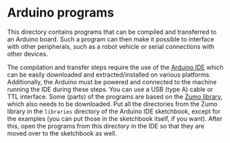 # Arduino programs

This directory contains programs that can be compiled and transferred to an 
Arduino board. Such a program can then make it possible to interface with other 
peripherals, such as a robot vehicle or serial connections with other devices.

The compilation and transfer steps require the use of the [Arduino 
IDE](https://www.arduino.cc/en/Main/Software) which can be easily downloaded 
and extracted/installed on various platforms. Additionally, the Arduino must be 
powered and connected to the machine running the IDE during these steps. You 
can use a USB (type A) cable or TTL interface. Some (parts) of the programs are 
based on the [Zumo library](https://github.com/pololu/zumo-shield), which also 
needs to be downloaded. Put all the directories from the Zumo library in the 
`libraries` directory of the Arduino IDE sketchbook, except for the examples 
(you can put those in the sketchbook itself, if you want). After this, open the 
programs from this directory in the IDE so that they are moved over to the 
sketchbook as well.
